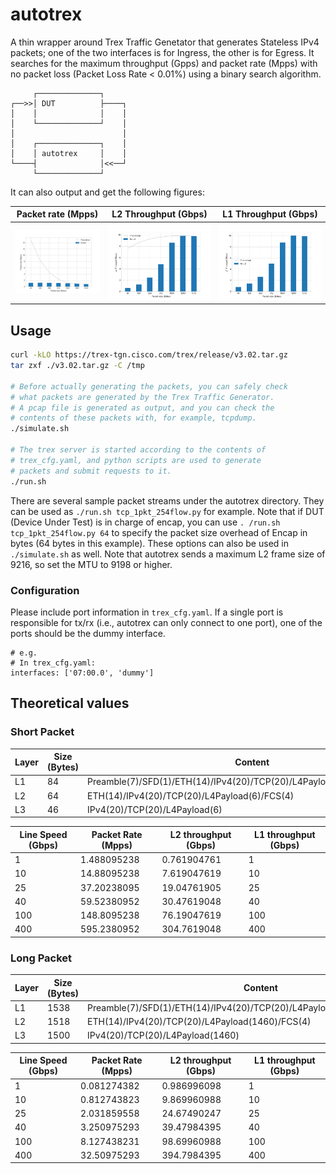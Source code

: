 # autotrex

A thin wrapper around Trex Traffic Genetator that
generates Stateless IPv4 packets; one of the two
interfaces is for Ingress, the other is for Egress.
It searches for the maximum throughput (Gpps) and
packet rate (Mpps) with no packet loss (Packet Loss
Rate < 0.01%) using a binary search algorithm.

```text
     ┌──────────────┐
┌──>>│ DUT          ├────┐
│    │              │    │
│    └──────────────┘    │
│                        │
│    ┌──────────────┐    │
│    │ autotrex     │    │
└────┤              │<<──┘
     └──────────────┘
```

It can also output and get the following figures:

  Packet rate (Mpps)       |  L2 Throughput (Gbps)       |  L1 Throughput (Gbps)
:-------------------------:|:---------------------------:|:---------------------------:
  ![](docs/Mpps.png)       |  ![](docs/L2Gbps.png)       |  ![](docs/L1Gbps.png)

## Usage

```bash
curl -kLO https://trex-tgn.cisco.com/trex/release/v3.02.tar.gz
tar zxf ./v3.02.tar.gz -C /tmp

# Before actually generating the packets, you can safely check
# what packets are generated by the Trex Traffic Generator.
# A pcap file is generated as output, and you can check the
# contents of these packets with, for example, tcpdump.
./simulate.sh

# The trex server is started according to the contents of
# trex_cfg.yaml, and python scripts are used to generate
# packets and submit requests to it.
./run.sh
```

There are several sample packet streams under the autotrex
directory. They can be used as `./run.sh tcp_1pkt_254flow.py`
for example. Note that if DUT (Device Under Test) is in charge
of encap, you can use `. /run.sh tcp_1pkt_254flow.py 64`
to specify the packet size overhead of Encap in bytes
(64 bytes in this example). These options can also be used
in `./simulate.sh` as well. Note that autotrex sends a maximum
L2 frame size of 9216, so set the MTU to 9198 or higher.

### Configuration

Please include port information in `trex_cfg.yaml`. If a
single port is responsible for tx/rx (i.e., autotrex can
only connect to one port), one of the ports should be the
dummy interface.

```
# e.g.
# In trex_cfg.yaml:
interfaces: ['07:00.0', 'dummy']
```

## Theoretical values

### Short Packet

| Layer | Size (Bytes) | Content                                                                 |
|-------|--------------|-------------------------------------------------------------------------|
| L1    | 84           | Preamble(7)/SFD(1)/ETH(14)/IPv4(20)/TCP(20)/L4Payload(6)/FCS(4)/IGP(12) |
| L2    | 64           | ETH(14)/IPv4(20)/TCP(20)/L4Payload(6)/FCS(4)                            |
| L3    | 46           | IPv4(20)/TCP(20)/L4Payload(6)                                           |

| Line Speed (Gbps) | Packet Rate (Mpps) | L2 throughput (Gbps) | L1 throughput (Gbps) |
|-------------------|--------------------|----------------------|----------------------|
| 1                 | 1.488095238        | 0.761904761          | 1                    |
| 10                | 14.88095238        | 7.619047619          | 10                   |
| 25                | 37.20238095        | 19.04761905          | 25                   |
| 40                | 59.52380952        | 30.47619048          | 40                   |
| 100               | 148.8095238        | 76.19047619          | 100                  |
| 400               | 595.2380952        | 304.7619048          | 400                  |

### Long Packet

| Layer | Size (Bytes) | Content                                                                    |
|-------|--------------|----------------------------------------------------------------------------|
| L1    | 1538         | Preamble(7)/SFD(1)/ETH(14)/IPv4(20)/TCP(20)/L4Payload(1460)/FCS(4)/IGP(12) |
| L2    | 1518         | ETH(14)/IPv4(20)/TCP(20)/L4Payload(1460)/FCS(4)                            |
| L3    | 1500         | IPv4(20)/TCP(20)/L4Payload(1460)                                           |

| Line Speed (Gbps) | Packet Rate (Mpps) | L2 throughput (Gbps) | L1 throughput (Gbps) |
|-------------------|--------------------|----------------------|----------------------|
| 1                 | 0.081274382        | 0.986996098          | 1                    |
| 10                | 0.812743823        | 9.869960988          | 10                   |
| 25                | 2.031859558        | 24.67490247          | 25                   |
| 40                | 3.250975293        | 39.47984395          | 40                   |
| 100               | 8.127438231        | 98.69960988          | 100                  |
| 400               | 32.50975293        | 394.7984395          | 400                  |
